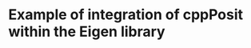 Example of integration of cppPosit within the Eigen library
====================================================================